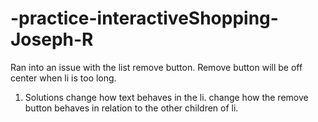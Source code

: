 # -practice-interactiveShopping-Joseph-R
Ran into an issue with the list remove button. 
Remove button will be off center when li is too long.

1. Solutions
change how text behaves in the li.
change how the remove button behaves in relation to the other children of li.